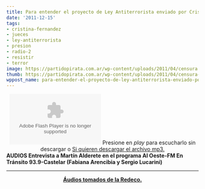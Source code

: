 ```yaml
---
title: Para entender el proyecto de Ley Antiterrorista enviado por Cristina Kirchner
date: '2011-12-15'
tags:
- cristina-fernandez
- jueces
- ley-antiterrorista
- presion
- radio-2
- resistir
- terror
image: https://partidopirata.com.ar/wp-content/uploads/2011/04/censura.jpg
thumb: https://partidopirata.com.ar/wp-content/uploads/2011/04/censura-150x150.jpg
wppost_name: para-entender-el-proyecto-de-ley-antiterrorista-enviado-por-cristina-kirchner
---
```


<center>
<object id="player944256" width="240" height="133" classid="clsid:d27cdb6e-ae6d-11cf-96b8-444553540000" codebase="http://download.macromedia.com/pub/shockwave/cabs/flash/swflash.cab#version=6,0,40,0"><param name="AllowScriptAccess" value="always" /><param name="allowFullScreen" value="true" /><param name="wmode" value="transparent" /><param name="src" value="http://www.ivoox.com/playerivoox_ee_944256_1.html" /><param name="allowfullscreen" value="true" /><param name="allowscriptaccess" value="always" /><embed id="player944256" width="240" height="133" type="application/x-shockwave-flash" src="http://www.ivoox.com/playerivoox_ee_944256_1.html" AllowScriptAccess="always" allowFullScreen="true" wmode="transparent" allowfullscreen="true" allowscriptaccess="always" /></object>
Presione en <em>play</em> para escucharlo sin descargar o
<a href="http://www.ivoox.com/audios-sobre-proyecto-ley-antiterrorista-enviado_md_944256_1.mp3" target="_blank">Si quieren descargar el archivo mp3.</a></center><strong>AUDIOS Entrevista a Martín Alderete en el programa Al Oeste-FM En Tránsito 93.9-Castelar (Fabiana Arencibia y Sergio Lucarini)</strong>

<hr />
<p style="text-align: center;"><strong><a href="http://www.redeco.com.ar/nv/index.php?option=com_content&amp;task=view&amp;id=7000&amp;Itemid=45" target="_blank">Áudios tomados de la Redeco.</a></strong></p>
